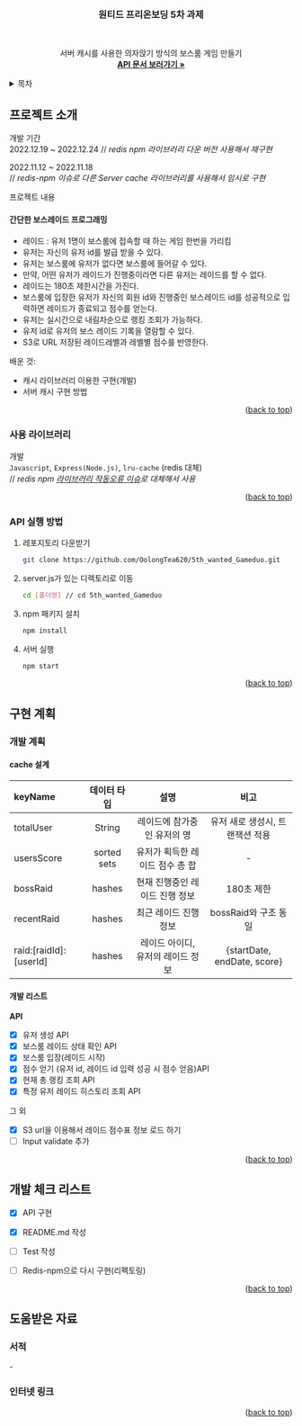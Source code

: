 <a name="readme-top"></a>
<!-- PROJECT LOGO -->
<br />
<div align="center">
  <h3 align="center">원티드 프리온보딩 5차 과제</h3>
  </br>
  <p align="center">
  서버 캐시를 사용한 의자앉기 방식의 보스룸 게임 만들기
    <br />
    <a href="https://github.com/othneildrew/Best-README-Template"><strong>API 문서 보러가기 »</strong></a>
    <br />
  </p>
</div>



<!-- TABLE OF CONTENTS -->
<details>
  <summary>목차</summary>
  <ol>
    <li>
      <a href="#about-the-project">프로젝트 소개</a>
      <ul>
        <li><a href="#built-with">사용 라이브러리</a></li>
        <li><a href="#installation">실행 방법</a></li>
      </ul>
    </li>
    <li>
      <a href="#getting-started">구현 계획</a>
      <ul>
        <li><a href="#prerequisites">개발 설계</a></li>
      </ul>
    </li>
    <li><a href="#roadmap">개발 로드맵</a></li>
    <li><a href="#contributing">도움받은 자료</a></li>
  </ol>
</details>

<!-- ABOUT THE PROJECT -->
## 프로젝트 소개
개발 기간   
2022.12.19 ~ 2022.12.24
// *redis npm 라이브러리 다운 버전 사용해서 재구현*

2022.11.12 ~ 2022.11.18         
// *redis-npm 이슈로 다른 Server cache 라이브러리를 사용해서 임시로 구현*

프로젝트 내용   
#### 간단한 보스레이드 프로그래밍 
  - 레이드 : 유저 1명이 보스룸에 접속할 때 하는 게임 한번을 가리킴 
  - 유저는 자신의 유저 id를 발급 받을 수 있다. 
  - 유저는 보스룸에 유저가 없다면 보스룸에 들어갈 수 있다.    
  - 만약, 어떤 유저가 레이드가 진행중이라면 다른 유저는 레이드를 할 수 없다.
  - 레이드는 180초 제한시간을 가진다.
  - 보스룸에 입장한 유저가 자신의 회원 id와 진행중인 보스레이드 id를 성공적으로 입력하면 레이드가 종료되고 점수를 얻는다.
  - 유저는 실시간으로 내림차순으로 랭킹 조회가 가능하다.
  - 유저 id로 유저의 보스 레이드 기록을 열람할 수 있다.
  - S3로 URL 저장된 레이드레벨과 레벨별 점수를 반영한다. 
 
배운 것:
* 캐시 라이브러리 이용한 구현(개발)
* 서버 캐시 구현 방법
<p align="right">(<a href="#readme-top">back to top</a>)</p>

### 사용 라이브러리
개발   
`Javascript`, `Express(Node.js)`, `lru-cache` (redis 대체)  
// *redis npm [라이브러리 작동오류 이슈](https://stackoverflow.com/questions/70145795/node-redis-does-not-work-on-my-windows-computer-even-though-the-server-is-up-and)로 대체해서 사용*
<p align="right">(<a href="#readme-top">back to top</a>)</p>

### API 실행 방법

1. 레포지토리 다운받기
    ```sh
    git clone https://github.com/OolongTea620/5th_wanted_Gameduo.git
    ```
2. server.js가 있는 디렉토리로 이동
    ```sh
    cd [폴더명] // cd 5th_wanted_Gameduo
    ```
3. npm 패키지 설치
   ```sh
   npm install
   ```
4. 서버 실행
   ```js
   npm start
   ```

<p align="right">(<a href="#readme-top">back to top</a>)</p>

<!-- GETTING STARTED -->
## 구현 계획

### 개발 계획

#### **cache 설계**  

| keyName                | 데이터 타입 |               설명                |              비고               |
| :--------------------- | :---------: | :-------------------------------: | :-----------------------------: |
| totalUser              |   String    |    레이드에 참가중인 유저의 명    | 유저 새로 생성시, 트랜잭션 적용 |
| usersScore             | sorted sets |  유저가 획득한 레이드 점수 총 합  |                -                |
| bossRaid               |   hashes    |  현재 진행중인 레이드 진행 정보   |           180초 제한            |
| recentRaid             |   hashes    |       최근 레이드 진행 정보       |      bossRaid와 구조 동일       |
| raid:[raidId]:[userId] |   hashes    | 레이드 아이디, 유저의 레이드 정보 |   {startDate, endDate, score}   |
#### 개발 리스트

**API**
- [x] 유저 생성 API  
- [x] 보스룸 레이드 상태 확인 API
- [x] 보스룸 입장(레이드 시작)
- [x] 점수 얻기 (유저 id, 레이드 id 입력 성공 시 점수 얻음)API
- [x] 현재 총 랭킹 조회 API
- [x] 특정 유저 레이드 히스토리 조회 API

그 외
- [x] S3 url을 이용해서 레이드 점수표 정보 로드 하기
- [ ] Input validate 추가
<p align="right">(<a href="#readme-top">back to top</a>)</p>

<!-- ROADMAP -->
## 개발 체크 리스트

- [x] API 구현
- [x] README.md 작성
- [ ] Test 작성
- [ ] Redis-npm으로 다시 구현(리펙토링)


<p align="right">(<a href="#readme-top">back to top</a>)</p>

## 도움받은 자료
### 서적
  \-
### 인터넷 링크

<p align="right">(<a href="#readme-top">back to top</a>)</p>




<!-- MARKDOWN LINKS & IMAGES -->
<!-- https://www.markdownguide.org/basic-syntax/#reference-style-links -->
[contributors-shield]: https://img.shields.io/github/contributors/othneildrew/Best-README-Template.svg?style=for-the-badge
[contributors-url]: https://github.com/othneildrew/Best-README-Template/graphs/contributors
[forks-shield]: https://img.shields.io/github/forks/othneildrew/Best-README-Template.svg?style=for-the-badge
[forks-url]: https://github.com/othneildrew/Best-README-Template/network/members
[stars-shield]: https://img.shields.io/github/stars/othneildrew/Best-README-Template.svg?style=for-the-badge
[stars-url]: https://github.com/othneildrew/Best-README-Template/stargazers
[issues-shield]: https://img.shields.io/github/issues/othneildrew/Best-README-Template.svg?style=for-the-badge
[issues-url]: https://github.com/othneildrew/Best-README-Template/issues
[license-shield]: https://img.shields.io/github/license/othneildrew/Best-README-Template.svg?style=for-the-badge
[license-url]: https://github.com/othneildrew/Best-README-Template/blob/master/LICENSE.txt
[linkedin-shield]: https://img.shields.io/badge/-LinkedIn-black.svg?style=for-the-badge&logo=linkedin&colorB=555
[linkedin-url]: https://linkedin.com/in/othneildrew
[product-screenshot]: images/screenshot.png
[Next.js]: https://img.shields.io/badge/next.js-000000?style=for-the-badge&logo=nextdotjs&logoColor=white
[Next-url]: https://nextjs.org/
[React.js]: https://img.shields.io/badge/React-20232A?style=for-the-badge&logo=react&logoColor=61DAFB
[React-url]: https://reactjs.org/
[Vue.js]: https://img.shields.io/badge/Vue.js-35495E?style=for-the-badge&logo=vuedotjs&logoColor=4FC08D
[Vue-url]: https://vuejs.org/
[Angular.io]: https://img.shields.io/badge/Angular-DD0031?style=for-the-badge&logo=angular&logoColor=white
[Angular-url]: https://angular.io/
[Svelte.dev]: https://img.shields.io/badge/Svelte-4A4A55?style=for-the-badge&logo=svelte&logoColor=FF3E00
[Svelte-url]: https://svelte.dev/
[Laravel.com]: https://img.shields.io/badge/Laravel-FF2D20?style=for-the-badge&logo=laravel&logoColor=white
[Laravel-url]: https://laravel.com
[Bootstrap.com]: https://img.shields.io/badge/Bootstrap-563D7C?style=for-the-badge&logo=bootstrap&logoColor=white
[Bootstrap-url]: https://getbootstrap.com
[JQuery.com]: https://img.shields.io/badge/jQuery-0769AD?style=for-the-badge&logo=jquery&logoColor=white
[JQuery-url]: https://jquery.com 
